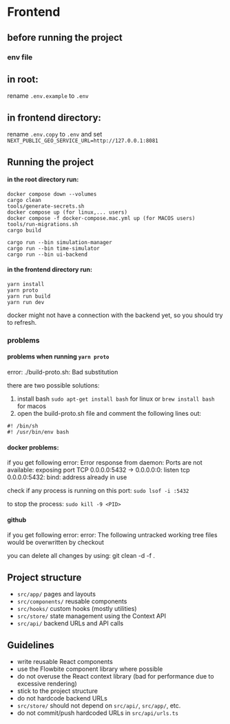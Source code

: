 # Frontend

## before running the project

### env file

## in root:

rename `.env.example` to `.env`

## in frontend directory:

rename `.env.copy` to `.env` and set `NEXT_PUBLIC_GEO_SERVICE_URL=http://127.0.0.1:8081`

## Running the project

#### in the root directory run:

```
docker compose down --volumes
cargo clean
tools/generate-secrets.sh
docker compose up (for linux,... users)
docker compose -f docker-compose.mac.yml up (for MACOS users)
tools/run-migrations.sh
cargo build

cargo run --bin simulation-manager
cargo run --bin time-simulator
cargo run --bin ui-backend

```

#### in the frontend directory run:

```
yarn install
yarn proto
yarn run build
yarn run dev
```

docker might not have a connection with the backend yet, so you should try to refresh.

### problems

#### problems when running `yarn proto`

error: ./build-proto.sh: Bad substitution

there are two possible solutions:

1. install bash
   `sudo apt-get install bash` for linux or `brew install bash` for macos
2. open the build-proto.sh file and comment the following lines out:

```
#! /bin/sh
#! /usr/bin/env bash
```

#### docker problems:

if you get following error:
Error response from daemon: Ports are not available: exposing port TCP 0.0.0.0:5432 -> 0.0.0.0:0: listen tcp 0.0.0.0:5432: bind: address already in use

check if any process is running on this port:
`sudo lsof -i :5432`

to stop the process:
`sudo kill -9 <PID>`

#### github

if you get following error:
error: The following untracked working tree files would be overwritten by checkout

you can delete all changes by using:
git clean -d -f .

## Project structure

-   `src/app/` pages and layouts
-   `src/components/` reusable components
-   `src/hooks/` custom hooks (mostly utilities)
-   `src/store/` state management using the Context API
-   `src/api/` backend URLs and API calls

## Guidelines

-   write reusable React components
-   use the Flowbite component library where possible
-   do not overuse the React context library (bad for performance due to excessive rendering)
-   stick to the project structure
-   do not hardcode backend URLs
-   `src/store/` should not depend on `src/api/`, `src/app/`, etc.
-   do not commit/push hardcoded URLs in `src/api/urls.ts`
